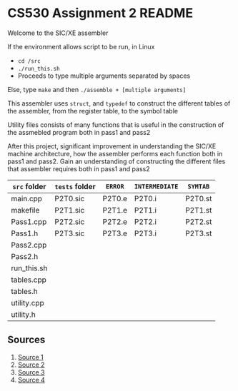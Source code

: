 # CS530 Assignment 2 README

Welcome to the SIC/XE assembler

If the environment allows script to be run, in Linux

* `cd /src`
* `./run_this.sh`
* Proceeds to type multiple arguments separated by spaces

Else, type `make` and then `./assemble + [multiple arguments]` 

This assembler uses `struct`, and `typedef` to construct the different tables of the assembler, from the register table, to the symbol table 

Utility files consists of many functions that is useful in the construction of the assmebled program both in pass1 and pass2

After this project, significant improvement in understanding the SIC/XE machine architecture, how the assembler performs each function both in pass1 and pass2. Gain an understanding of constructing the different files that assembler requires both in pass1 and pass2

| `src` folder | `tests` folder | `ERROR` | `INTERMEDIATE` | `SYMTAB` |
|--------------|----------------|---------|----------------|----------|
| main.cpp     | P2T0.sic       | P2T0.e  |     P2T0.i     |  P2T0.st |
| makefile     | P2T1.sic       | P2T1.e  |     P2T1.i     |  P2T1.st |
| Pass1.cpp    | P2T2.sic       | P2T2.e  |     P2T2.i     |  P2T2.st |
| Pass1.h      | P2T3.sic       | P2T3.e  |     P2T3.i     |  P2T3.st |
| Pass2.cpp    |                |         |                |          |
| Pass2.h      |                |         |                |          |
| run_this.sh  |                |         |                |          |
| tables.cpp   |                |         |                |          |
| tables.h     |                |         |                |          |
| utility.cpp  |                |         |                |          |
| utility.h    |                |         |                |          |

## Sources

1. [Source 1](https://github.com/SaraAnwar97/SIC-XE-Assembler/tree/master)
2. [Source 2](https://github.com/cppcoders/SIC-XE-Assembler)
3. [Source 3](https://github.com/MazenTarek7/SIC-XE-Assembler)
4. [Source 4](https://github.com/nadamostafa98/SIC-XE-Assembler)